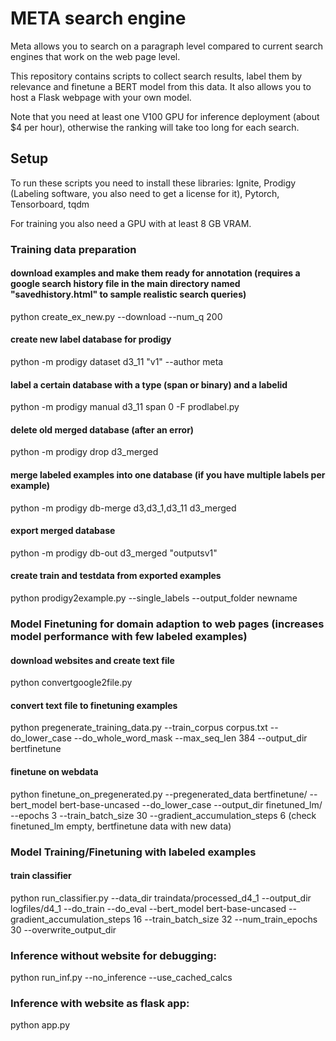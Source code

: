 # META search engine

Meta allows you to search on a paragraph level compared to current search engines that work on the web page level.


This repository contains scripts to collect search results, label them by relevance and finetune a BERT model from this data. It also allows you to host a Flask webpage with your own model.

Note that you need at least one V100 GPU for inference deployment (about $4 per hour), otherwise the ranking will take too long for each search.

## Setup

To run these scripts you need to install these libraries: Ignite, Prodigy (Labeling software, you also need to get a license for it), Pytorch, Tensorboard, tqdm

For training you also need a GPU with at least 8 GB VRAM.

### Training data preparation

#### download examples and make them ready for annotation (requires a google search history file in the main directory named "savedhistory.html" to sample realistic search queries)
python create_ex_new.py --download --num_q 200

#### create new label database for prodigy
python -m prodigy dataset d3_11 "v1" --author meta

#### label a certain database with a type (span or binary) and a labelid
python -m prodigy manual d3_11 span 0 -F prodlabel.py

#### delete old merged database (after an error)
python -m prodigy drop d3_merged

#### merge labeled examples into one database (if you have multiple labels per example)
python -m prodigy db-merge d3,d3_1,d3_11 d3_merged

#### export merged database
python -m prodigy db-out d3_merged "outputsv1"

#### create train and testdata from exported examples
python prodigy2example.py --single_labels --output_folder newname


### Model Finetuning for domain adaption to web pages (increases model performance with few labeled examples)

#### download websites and create text file
python convertgoogle2file.py

#### convert text file to finetuning examples
python pregenerate_training_data.py --train_corpus corpus.txt --do_lower_case --do_whole_word_mask --max_seq_len 384 --output_dir bertfinetune

#### finetune on webdata
python finetune_on_pregenerated.py --pregenerated_data bertfinetune/ --bert_model bert-base-uncased --do_lower_case --output_dir finetuned_lm/ --epochs 3 --train_batch_size 30 --gradient_accumulation_steps 6
(check finetuned_lm empty, bertfinetune data with new data)

### Model Training/Finetuning with labeled examples

#### train classifier
python run_classifier.py --data_dir traindata/processed_d4_1 --output_dir logfiles/d4_1 --do_train --do_eval --bert_model  bert-base-uncased --gradient_accumulation_steps 16 --train_batch_size 32 --num_train_epochs 30 --overwrite_output_dir


### Inference without website for debugging:
python run_inf.py --no_inference --use_cached_calcs 


### Inference with website as flask app:
python app.py
